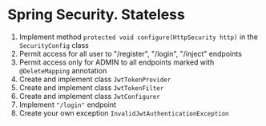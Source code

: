 # Spring Security. Stateless

1. Implement method `protected void configure(HttpSecurity http)` in the `SecurityConfig` class
1. Permit access for all user to "/register", "/login", "/inject" endpoints
1. Permit access only for ADMIN to all endpoints marked with `@DeleteMapping` annotation
1. Create and implement class `JwtTokenProvider`
1. Create and implement class `JwtTokenFilter`
1. Create and implement class `JwtConfigurer`
1. Implement `"/login"` endpoint
1. Create your own exception `InvalidJwtAuthenticationException`

